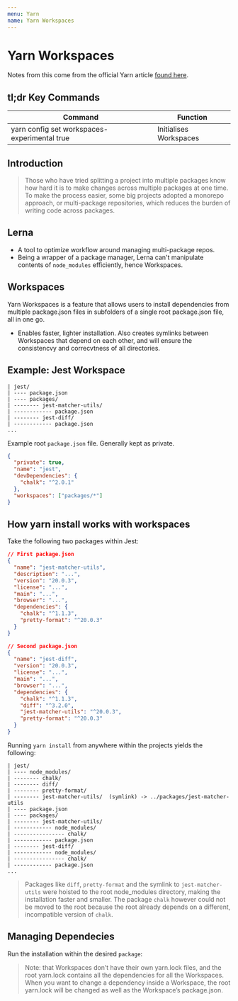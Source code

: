 ```yaml
---
menu: Yarn
name: Yarn Workspaces
---
```


# Yarn Workspaces

Notes from this come from the official Yarn article [found here](https://yarnpkg.com/blog/2017/08/02/introducing-workspaces/).

## tl;dr Key Commands

| Command                                      | Function               |
| -------------------------------------------- | ---------------------- |
| yarn config set workspaces-experimental true | Initialises Workspaces |

## Introduction

> Those who have tried splitting a project into multiple packages know how hard it is to make changes across multiple packages at one time. To make the process easier, some big projects adopted a monorepo approach, or multi-package repositories, which reduces the burden of writing code across packages.

## Lerna

- A tool to optimize workflow around managing multi-package repos.
- Being a wrapper of a package manager, Lerna can't manipulate contents of `node_modules` efficiently, hence Workspaces.

## Workspaces

Yarn Workspaces is a feature that allows users to install dependencies from multiple package.json files in subfolders of a single root package.json file, all in one go.

- Enables faster, lighter installation. Also creates symlinks between Workspaces that depend on each other, and will ensure the consistencvy and correcvtness of all directories.

## Example: Jest Workspace

```shell
| jest/
| ---- package.json
| ---- packages/
| -------- jest-matcher-utils/
| ------------ package.json
| -------- jest-diff/
| ------------ package.json
...
```

Example root `package.json` file. Generally kept as private.

```json
{
  "private": true,
  "name": "jest",
  "devDependencies": {
    "chalk": "^2.0.1"
  },
  "workspaces": ["packages/*"]
}
```

## How yarn install works with workspaces

Take the following two packages within Jest:

```json
// First package.json
{
  "name": "jest-matcher-utils",
  "description": "...",
  "version": "20.0.3",
  "license": "...",
  "main": "...",
  "browser": "...",
  "dependencies": {
    "chalk": "^1.1.3",
    "pretty-format": "^20.0.3"
  }
}

// Second package.json
{
  "name": "jest-diff",
  "version": "20.0.3",
  "license": "...",
  "main": "...",
  "browser": "...",
  "dependencies": {
    "chalk": "^1.1.3",
    "diff": "^3.2.0",
    "jest-matcher-utils": "^20.0.3",
    "pretty-format": "^20.0.3"
  }
}
```

Running `yarn install` from anywhere within the projects yields the following:

```shell
| jest/
| ---- node_modules/
| -------- chalk/
| -------- diff/
| -------- pretty-format/
| -------- jest-matcher-utils/  (symlink) -> ../packages/jest-matcher-utils
| ---- package.json
| ---- packages/
| -------- jest-matcher-utils/
| ------------ node_modules/
| ---------------- chalk/
| ------------ package.json
| -------- jest-diff/
| ------------ node_modules/
| ---------------- chalk/
| ------------ package.json
...
```

> Packages like `diff`, `pretty-format` and the symlink to `jest-matcher-utils` were hoisted to the root node_modules directory, making the installation faster and smaller. The package `chalk` however could not be moved to the root because the root already depends on a different, incompatible version of `chalk`.

## Managing Dependecies

Run the installation within the desired `package`:

> Note: that Workspaces don’t have their own yarn.lock files, and the root yarn.lock contains all the dependencies for all the Workspaces. When you want to change a dependency inside a Workspace, the root yarn.lock will be changed as well as the Workspace’s package.json.
